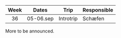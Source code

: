 | Week  |   Dates   |      Trip      | Responsible |
| :---: | :-------: | :------------: | :---------- |
|  36   | 05-06.sep |   Introtrip    | Schæfen     |

More to be announced.
